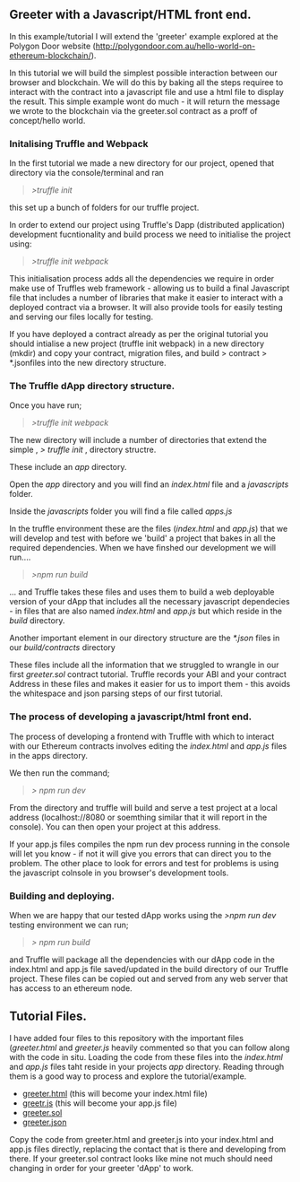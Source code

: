 ## Greeter with a Javascript/HTML front end.

In this example/tutorial I will extend the 'greeter' example explored at the Polygon Door website (http://polygondoor.com.au/hello-world-on-ethereum-blockchain/).

In this tutorial we will build the simplest possible interaction between our browser and blockchain. We will do this by baking all the steps requiree to interact with the contract into a javascript file and use a html file to display the result. 
This simple example wont do much - it will return the message we wrote to the blockchain via the greeter.sol contract as a proff of concept/hello world. 

### Initalising Truffle and Webpack

In the first tutorial we made a new directory for our project, opened that directory via the console/terminal and ran

> _>truffle init_

this set up a bunch of folders for our truffle project.

In order to extend our project using Truffle's Dapp (distributed application) development fucntionality and build process we need to initialise the project using:

> _>truffle init webpack_

This initialisation process adds all the dependencies we require in order make use of Truffles web framework - allowing us to build a final Javascript file that includes a number of libraries that make it easier to interact with a deployed contract via a browser. It will also provide tools for easily testing and serving our files locally for testing.

If you have deployed a contract already as per the original tutorial you should intialise a new project (truffle init webpack) in a new directory (mkdir) and copy your contract, migration files, and build > contract > \*.jsonfiles into the new directory structure. 

### The Truffle dApp directory structure.

Once you have run;

> _>truffle init webpack_ 

The new directory will include a number of directories that extend the simple , _> truffle init_ , directory structre.

These include an _app_ directory.

Open the _app_ directory and you will find an _index.html_ file and a _javascripts_ folder.

Inside the _javascripts_ folder you will find a file called _apps.js_

In the truffle environment these are the files (_index.html_ and _app.js_) that we will develop and test with before we 'build' a project that bakes in all the required dependencies. When we have finshed our development we will run....

> _>npm run build_ 

... and Truffle takes these files and uses them to build a web deployable version of your dApp that includes all the necessary javascript dependecies - in files that are also named _index.html_ and _app.js_ but which reside in the _build_ directory.

Another important element in our directory structure are the _\*.json_ files in our _build/contracts_ directory

These files include all the information that we struggled to wrangle in our first _greeter.sol_ contract tutorial. Truffle records your ABI and your contract Address in these files and makes it easier for us to import them - this avoids the whitespace and json parsing steps of our first tutorial. 

### The process of developing a javascript/html front end.

The process of developing a frontend with Truffle with which to interact with our Ethereum contracts involves editing the _index.html_ and _app.js_ files in the apps directory. 

We then run the command;

> _> npm run dev_

From the directory and truffle will build and serve a test project at a local address (localhost://8080 or soemthing similar that it will report in the console). You can then open your project at this address. 

If your app.js files compiles the npm run dev process running in the console will let you know - if not it will give you errors that can direct you to the problem. The other place to look for errors and test for problems is using the javascript colnsole in you browser's development tools.

### Building and deploying.

When we are happy that our tested dApp works using the _>npm run dev_ testing environment we can run;

> _> npm run build_

and Truffle will package all the dependencies with our dApp code in the index.html and app.js file saved/updated in the build directory of our Truffle project. These files can be copied out and served from any web server that has access to an ethereum node. 

## Tutorial Files.

I have added four files to this repository with the important files (_greeter.html_ and _greeter.js_ heavily commented so that you can follow along with the code in situ. Loading the code from these files into the _index.html_ and _app.js_ files taht reside in your projects _app_  directory. Reading through them is a good way to process and explore the tutorial/example.

- [greeter.html](greeter.html) (this will become your index.html file)
- [greetr.js](greeter.js) (this will become your app.js file)
- [greeter.sol](greeter.sol)
- [greeter.json](greeter.json)

Copy the code from greeter.html and greeter.js into your index.html and app.js files directly, replacing the contact that is there and developing from there. If your greeter.sol contract looks like mine not much should need changing in order for your greeter 'dApp' to work.


